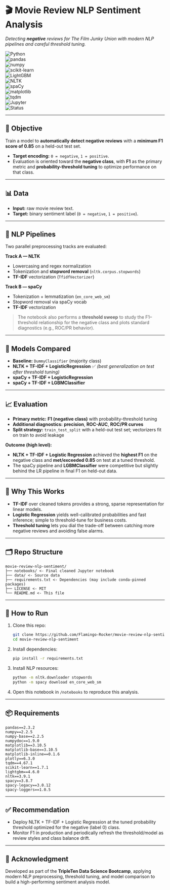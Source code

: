 # 🎬 Movie Review NLP Sentiment Analysis
*Detecting **negative** reviews for The Film Junky Union with modern NLP pipelines and careful threshold tuning.*

![Python](https://img.shields.io/badge/Python-3.10-blue?logo=python)  
![pandas](https://img.shields.io/badge/pandas-EDA-green?logo=pandas)  
![numpy](https://img.shields.io/badge/numpy-Numerical-blue?logo=numpy)  
![scikit-learn](https://img.shields.io/badge/scikit--learn-ML-orange?logo=scikit-learn)  
![LightGBM](https://img.shields.io/badge/LightGBM-Boosting-green)  
![NLTK](https://img.shields.io/badge/NLTK-Text%20Processing-yellow)  
![spaCy](https://img.shields.io/badge/spaCy-NLP-8A2BE2)  
![matplotlib](https://img.shields.io/badge/matplotlib-Visualization-orange)  
![tqdm](https://img.shields.io/badge/tqdm-ProgressBars-yellow)  
![Jupyter](https://img.shields.io/badge/Jupyter-Notebook-orange?logo=jupyter)  
![Status](https://img.shields.io/badge/Status-Completed-brightgreen)

---

## 📌 Objective
Train a model to **automatically detect negative reviews** with a **minimum F1 score of 0.85** on a held-out test set.

- **Target encoding:** `0 = negative`, `1 = positive`.
- Evaluation is oriented toward the **negative class**, with **F1** as the primary metric and **probability-threshold tuning** to optimize performance on that class.

---

## 📊 Data
- **Input:** raw movie review text.
- **Target:** binary sentiment label (`0 = negative`, `1 = positive`).

---

## 🧹 NLP Pipelines
Two parallel preprocessing tracks are evaluated:

**Track A — NLTK**
- Lowercasing and regex normalization
- Tokenization and **stopword removal** (`nltk.corpus.stopwords`)
- **TF-IDF** vectorization (`TfidfVectorizer`)

**Track B — spaCy**
- Tokenization + lemmatization (`en_core_web_sm`)
- Stopword removal via spaCy vocab
- **TF-IDF** vectorization

> The notebook also performs a **threshold sweep** to study the F1–threshold relationship for the negative class and plots standard diagnostics (e.g., ROC/PR behavior).

---

## 🤖 Models Compared
- **Baseline:** `DummyClassifier` (majority class)
- **NLTK + TF-IDF + LogisticRegression** ✅ *(best generalization on test after threshold tuning)*
- **spaCy + TF-IDF + LogisticRegression**
- **spaCy + TF-IDF + LGBMClassifier**

---

## 📈 Evaluation
- **Primary metric:** **F1 (negative class)** with probability-threshold tuning
- **Additional diagnostics:** **precision**, **ROC-AUC**, **ROC/PR curves**
- **Split strategy:** `train_test_split` with a held-out test set; vectorizers fit on train to avoid leakage

**Outcome (high level):**
- **NLTK + TF-IDF + Logistic Regression** achieved the **highest F1** on the negative class and **met/exceeded 0.85** on test at a tuned threshold.
- The spaCy pipeline and **LGBMClassifier** were competitive but slightly behind the LR pipeline in final F1 on held-out data.

---

## 🧠 Why This Works
- **TF-IDF** over cleaned tokens provides a strong, sparse representation for linear models.
- **Logistic Regression** yields well-calibrated probabilities and fast inference; simple to threshold-tune for business costs.
- **Threshold tuning** lets you dial the trade-off between catching more negative reviews and avoiding false alarms.

---

## 🗂 Repo Structure
```
movie-review-nlp-sentiment/
├── notebooks/ <- Final cleaned Jupyter notebook
├── data/ <- Source data
├── requirements.txt <- Dependencies (may include conda-pinned packages)
├── LICENSE <- MIT
└── README.md <- This file
```

---

## 🚀 How to Run
1. Clone this repo:
    ```bash
    git clone https://github.com/Flamingo-Rocker/movie-review-nlp-sentiment.git
    cd movie-review-nlp-sentiment
2. Install dependencies:
    ```bash
    pip install -r requirements.txt
3. Install NLP resources:
    ```bash
    python -m nltk.downloader stopwords
    python -m spacy download en_core_web_sm
4. Open this notebook in `/notebooks` to reproduce this analysis.

---

## 📦 Requirements
```
pandas==2.3.2
numpy==2.2.5
numpy-base==2.2.5            
numpydoc==1.9.0            
matplotlib==3.10.5           
matplotlib-base==3.10.5           
matplotlib-inline==0.1.6        
plotly==6.3.0       
tqdm==4.67.1
scikit-learn==1.7.1
lightgbm==4.6.0
nltk==3.9.1
spacy==3.8.7
spacy-legacy==3.0.12
spacy-loggers==1.0.5
```

---

## ✅ Recommendation
- Deploy NLTK + TF-IDF + Logistic Regression at the tuned probability threshold optimized for the negative (label 0) class.
- Monitor F1 in production and periodically refresh the threshold/model as review styles and class balance drift.

---

## 🙏 Acknowledgment
Developed as part of the **TripleTen Data Science Bootcamp**, applying modern NLP preprocessing, threshold tuning, and model comparison to build a high-performing sentiment analysis model.

